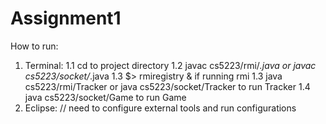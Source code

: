 # Assignment1

How to run:

1. Terminal:
  1.1 cd to project directory
  1.2 javac cs5223/rmi/*.java or javac cs5223/socket/*.java
  1.3 $> rmiregistry & if running rmi
  1.3 java cs5223/rmi/Tracker or java cs5223/socket/Tracker to run Tracker
  1.4 java cs5223/socket/Game to run Game
2. Eclipse:
// need to configure external tools and run configurations
